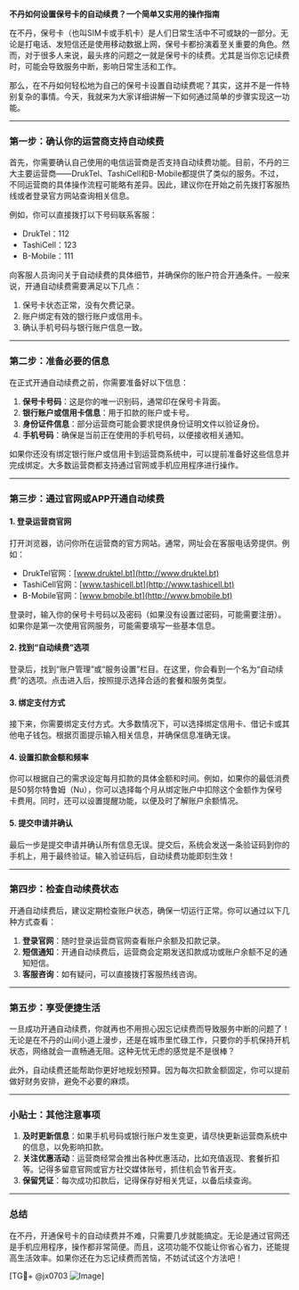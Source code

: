 **不丹如何设置保号卡的自动续费？一个简单又实用的操作指南**

在不丹，保号卡（也叫SIM卡或手机卡）是人们日常生活中不可或缺的一部分。无论是打电话、发短信还是使用移动数据上网，保号卡都扮演着至关重要的角色。然而，对于很多人来说，最头疼的问题之一就是保号卡的续费。尤其是当你忘记续费时，可能会导致服务中断，影响日常生活和工作。

那么，在不丹如何轻松地为自己的保号卡设置自动续费呢？其实，这并不是一件特别复杂的事情。今天，我就来为大家详细讲解一下如何通过简单的步骤实现这一功能。

---

### **第一步：确认你的运营商支持自动续费**

首先，你需要确认自己使用的电信运营商是否支持自动续费功能。目前，不丹的三大主要运营商——DrukTel、TashiCell和B-Mobile都提供了类似的服务。不过，不同运营商的具体操作流程可能略有差异。因此，建议你在开始之前先拨打客服热线或者登录官方网站查询相关信息。

例如，你可以直接拨打以下号码联系客服：
- DrukTel：112
- TashiCell：123
- B-Mobile：111

向客服人员询问关于自动续费的具体细节，并确保你的账户符合开通条件。一般来说，开通自动续费需要满足以下几点：
1. 保号卡状态正常，没有欠费记录。
2. 账户绑定有效的银行账户或信用卡。
3. 确认手机号码与银行账户信息一致。

---

### **第二步：准备必要的信息**

在正式开通自动续费之前，你需要准备好以下信息：
1. **保号卡号码**：这是你的唯一识别码，通常印在保号卡背面。
2. **银行账户或信用卡信息**：用于扣款的账户或卡号。
3. **身份证件信息**：部分运营商可能会要求提供身份证明文件以验证身份。
4. **手机号码**：确保是当前正在使用的手机号码，以便接收相关通知。

如果你还没有绑定银行账户或信用卡到运营商系统中，可以提前准备好这些信息并完成绑定。大多数运营商都支持通过官网或手机应用程序进行操作。

---

### **第三步：通过官网或APP开通自动续费**

#### **1. 登录运营商官网**
打开浏览器，访问你所在运营商的官方网站。通常，网址会在客服电话旁提供。例如：
- DrukTel官网：[www.druktel.bt](http://www.druktel.bt)
- TashiCell官网：[www.tashicell.bt](http://www.tashicell.bt)
- B-Mobile官网：[www.bmobile.bt](http://www.bmobile.bt)

登录时，输入你的保号卡号码以及密码（如果没有设置过密码，可能需要注册）。如果你是第一次使用官网服务，可能需要填写一些基本信息。

#### **2. 找到“自动续费”选项**
登录后，找到“账户管理”或“服务设置”栏目。在这里，你会看到一个名为“自动续费”的选项。点击进入后，按照提示选择合适的套餐和服务类型。

#### **3. 绑定支付方式**
接下来，你需要绑定支付方式。大多数情况下，可以选择绑定信用卡、借记卡或其他电子钱包。根据页面提示输入相关信息，并确保信息准确无误。

#### **4. 设置扣款金额和频率**
你可以根据自己的需求设定每月扣款的具体金额和时间。例如，如果你的最低消费是50努尔特鲁姆（Nu），你可以选择每个月从绑定账户中扣除这个金额作为保号卡费用。同时，还可以设置提醒功能，以便及时了解账户余额情况。

#### **5. 提交申请并确认**
最后一步是提交申请并确认所有信息无误。提交后，系统会发送一条验证码到你的手机上，用于最终验证。输入验证码后，自动续费功能即刻生效！

---

### **第四步：检查自动续费状态**

开通自动续费后，建议定期检查账户状态，确保一切运行正常。你可以通过以下几种方式查看：
1. **登录官网**：随时登录运营商官网查看账户余额及扣款记录。
2. **短信通知**：开通自动续费后，运营商会定期发送扣款成功或账户余额不足的通知短信。
3. **客服咨询**：如有疑问，可以直接拨打客服热线咨询。

---

### **第五步：享受便捷生活**

一旦成功开通自动续费，你就再也不用担心因忘记续费而导致服务中断的问题了！无论是在不丹的山间小道上漫步，还是在城市里忙碌工作，只要你的手机保持开机状态，网络就会一直畅通无阻。这种无忧无虑的感觉是不是很棒？

此外，自动续费还能帮助你更好地规划预算。因为每次扣款金额固定，你可以提前做好财务安排，避免不必要的麻烦。

---

### **小贴士：其他注意事项**

1. **及时更新信息**：如果手机号码或银行账户发生变更，请尽快更新运营商系统中的信息，以免影响扣款。
2. **关注优惠活动**：运营商经常会推出各种优惠活动，比如充值返现、套餐折扣等。记得多留意官网或官方社交媒体账号，抓住机会节省开支。
3. **保留凭证**：每次成功扣款后，记得保存好相关凭证，以备后续查询。

---

### **总结**

在不丹，开通保号卡的自动续费并不难，只需要几步就能搞定。无论是通过官网还是手机应用程序，操作都非常简便。而且，这项功能不仅能让你省心省力，还能提高生活效率。如果你还在为忘记续费而苦恼，不妨试试这个方法吧！

[TG💪+ @jx0703 ![Image](https://github.com/user-attachments/assets/dbca1d08-cadb-493c-b0ec-ad6f7a83f270)]